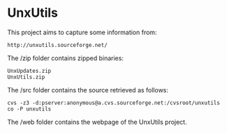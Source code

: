 # UnxUtils

This project aims to capture some information from:

    http://unxutils.sourceforge.net/


The /zip folder contains zipped binaries:

    UnxUpdates.zip
    UnxUtils.zip


The /src folder contains the source retrieved as follows:

    cvs -z3 -d:pserver:anonymous@a.cvs.sourceforge.net:/cvsroot/unxutils co -P unxutils


The /web folder contains the webpage of the UnxUtils project.

